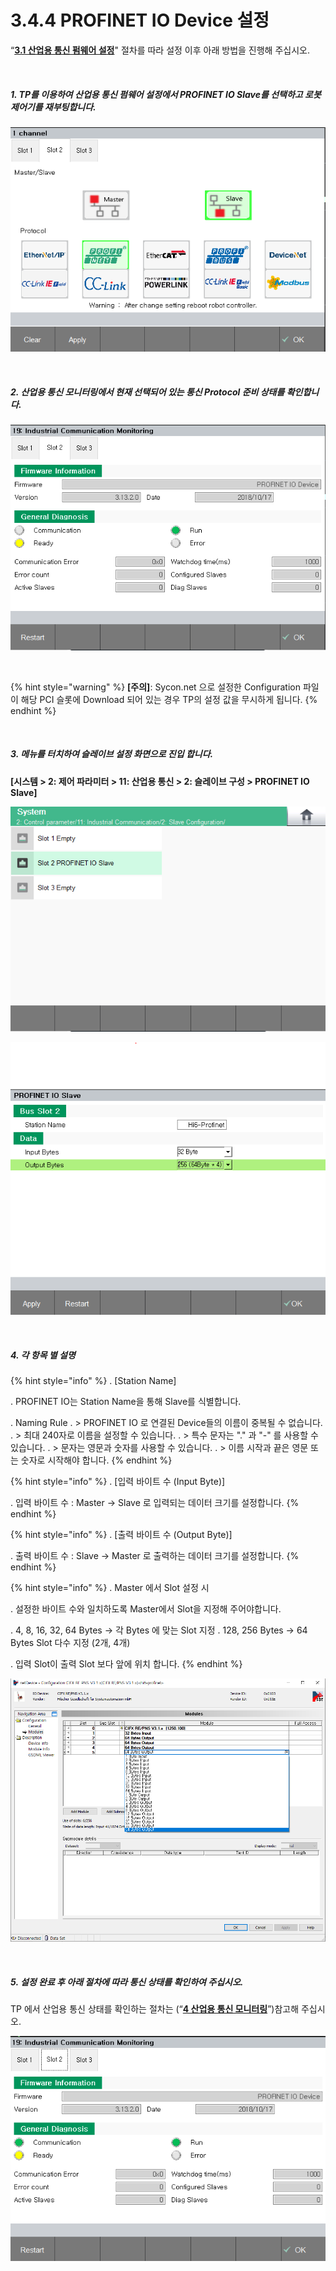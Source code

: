 ﻿# 3.4.4 PROFINET IO Device 설정

“[**3.1 산업용 통신 펌웨어 설정**](../../3-settings-industrial-communication/3-1-Settings-firmware.md)" 절차를 따라 설정 이후 아래 방법을 진행해 주십시오.


<br>

##### 1. TP를 이용하여 산업용 통신 펌웨어 설정에서 PROFINET IO Slave를 선택하고 로봇 제어기를 재부팅합니다.

![[그림 3.4.4-1 펌웨어 설정]](<../../_assets/3-Settings-Industrial-Communication/3.4-PROFINET-IO/4-Slave_setting/image_1.png>) 

<br>

##### 2. 산업용 통신 모니터링에서 현재 선택되어 있는 통신 Protocol 준비 상태를 확인합니다.

![[그림 3.4.4-2 산업용 통신 모니터링]](<../../_assets/3-Settings-Industrial-Communication/3.4-PROFINET-IO/4-Slave_setting/image_2.png>) 

<br>

{% hint style="warning" %}
**\[주의]**: Sycon.net 으로 설정한 Configuration 파일이 해당 PCI 슬롯에 Download 되어 있는 경우 TP의 설정 값을 무시하게 됩니다.
{% endhint %}

<br>

##### 3. 메뉴를 터치하여 슬레이브 설정 화면으로 진입 합니다. 
**\[시스템 > 2: 제어 파라미터 > 11: 산업용 통신 > 2: 슬레이브 구성 >  PROFINET IO Slave]**

![[그림 3.4.4-3 슬레이브 설정]](<../../_assets/3-Settings-Industrial-Communication/3.4-PROFINET-IO/4-Slave_setting/image_3.png>) 

![[그림 3.4.4-4 슬레이브 설정]](<../../_assets/3-Settings-Industrial-Communication/3.4-PROFINET-IO/4-Slave_setting/image_4.png>) 

<br>

##### 4. 각 항목 별 설명

{% hint style="info" %}
\.      [Station Name]

\.      PROFINET IO는 Station Name을 통해 Slave를 식별합니다.

\.      Naming Rule
\.       > PROFINET IO 로 연결된 Device들의 이름이 중복될 수 없습니다.
\.       > 최대 240자로 이름을 설정할 수 있습니다.
\.       > 특수 문자는 "." 과 "-" 를 사용할 수 있습니다.
\.       > 문자는 영문과 숫자를 사용할 수 있습니다.
\.       > 이름 시작과 끝은 영문 또는 숫자로 시작해야 합니다. 
{% endhint %}

{% hint style="info" %}
\.      [입력 바이트 수 (Input Byte)]

\.      입력 바이트 수 : Master -> Slave 로 입력되는 데이터 크기를 설정합니다.
{% endhint %}

{% hint style="info" %}
\.      [출력 바이트 수 (Output Byte)]

\.      출력 바이트 수 : Slave -> Master 로 출력하는 데이터 크기를 설정합니다.
{% endhint %}

{% hint style="info" %}
\.      Master 에서 Slot 설정 시

\.      설정한 바이트 수와 일치하도록 Master에서 Slot을 지정해 주어야합니다.

\.      4, 8, 16, 32, 64 Bytes -> 각 Bytes 에 맞는 Slot 지정
\.      128, 256 Bytes -> 64 Bytes Slot 다수 지정 (2개, 4개)

\.      입력 Slot이 출력 Slot 보다 앞에 위치 합니다.
{% endhint %}

![[그림 3.4.4-5 슬이브 설정]](<../../_assets/3-Settings-Industrial-Communication/3.4-PROFINET-IO/4-Slave_setting/image_5.png>) 


<br>

##### 5. 설정 완료 후 아래 절차에 따라 통신 상태를 확인하여 주십시오.

TP 에서 산업용 통신 상태를 확인하는 절차는 (“[**4 산업용 통신 모니터링**](../../4-monitoring-industrial-communication/README.md)”)참고해 주십시오.

![[그림 3.4.4-6 산업용 통신 모니터링]](<../../_assets/3-Settings-Industrial-Communication/3.4-PROFINET-IO/4-Slave_setting/image_6.png>) 